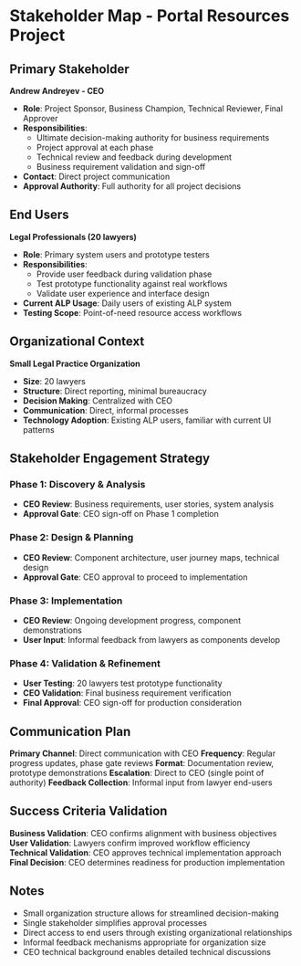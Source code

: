 # Stakeholder Map - Portal Resources Project

## Primary Stakeholder

**Andrew Andreyev - CEO**
- **Role**: Project Sponsor, Business Champion, Technical Reviewer, Final Approver
- **Responsibilities**: 
  - Ultimate decision-making authority for business requirements
  - Project approval at each phase
  - Technical review and feedback during development
  - Business requirement validation and sign-off
- **Contact**: Direct project communication
- **Approval Authority**: Full authority for all project decisions

## End Users

**Legal Professionals (20 lawyers)**
- **Role**: Primary system users and prototype testers
- **Responsibilities**:
  - Provide user feedback during validation phase
  - Test prototype functionality against real workflows
  - Validate user experience and interface design
- **Current ALP Usage**: Daily users of existing ALP system
- **Testing Scope**: Point-of-need resource access workflows

## Organizational Context

**Small Legal Practice Organization**
- **Size**: 20 lawyers
- **Structure**: Direct reporting, minimal bureaucracy
- **Decision Making**: Centralized with CEO
- **Communication**: Direct, informal processes
- **Technology Adoption**: Existing ALP users, familiar with current UI patterns

## Stakeholder Engagement Strategy

### Phase 1: Discovery & Analysis
- **CEO Review**: Business requirements, user stories, system analysis
- **Approval Gate**: CEO sign-off on Phase 1 completion

### Phase 2: Design & Planning  
- **CEO Review**: Component architecture, user journey maps, technical design
- **Approval Gate**: CEO approval to proceed to implementation

### Phase 3: Implementation
- **CEO Review**: Ongoing development progress, component demonstrations
- **User Input**: Informal feedback from lawyers as components develop

### Phase 4: Validation & Refinement
- **User Testing**: 20 lawyers test prototype functionality
- **CEO Validation**: Final business requirement verification
- **Final Approval**: CEO sign-off for production consideration

## Communication Plan

**Primary Channel**: Direct communication with CEO
**Frequency**: Regular progress updates, phase gate reviews
**Format**: Documentation review, prototype demonstrations
**Escalation**: Direct to CEO (single point of authority)
**Feedback Collection**: Informal input from lawyer end-users

## Success Criteria Validation

**Business Validation**: CEO confirms alignment with business objectives
**User Validation**: Lawyers confirm improved workflow efficiency  
**Technical Validation**: CEO approves technical implementation approach
**Final Decision**: CEO determines readiness for production implementation

## Notes

- Small organization structure allows for streamlined decision-making
- Single stakeholder simplifies approval processes
- Direct access to end users through existing organizational relationships
- Informal feedback mechanisms appropriate for organization size
- CEO technical background enables detailed technical discussions